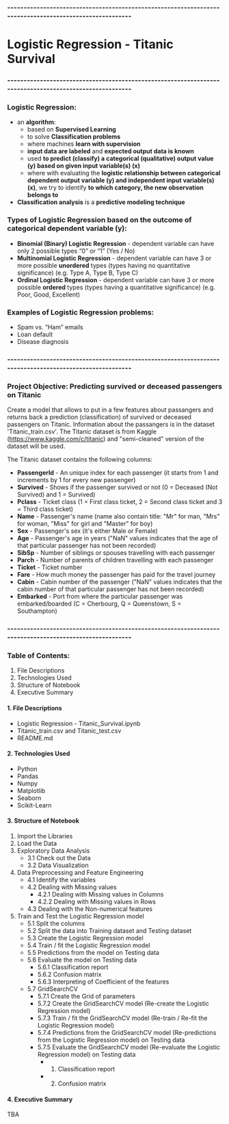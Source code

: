 ### -------------------------------------------------------------------------------------------------------
# Logistic Regression - Titanic Survival
### -------------------------------------------------------------------------------------------------------
### Logistic Regression:
- an **algorithm**:
    - based on **Supervised Learning**
    - to solve **Classification problems**
    - where machines **learn with supervision**
    - **input data are labeled** and **expected output data is known**
    - used **to predict (classify) a categorical (qualitative) output value (y) based on given input variable(s) (x)**
    - where with evaluating the **logistic relationship between categorical dependent output variable (y) and independent input variable(s) (x)**, we try to identify **to which category, the new observation belongs to**
- **Classification analysis** is a **predictive modeling technique**

### Types of Logistic Regression based on the outcome of categorical dependent variable (y):
- **Binomial (Binary) Logistic Regression** - dependent variable can have only 2 possible types “0” or “1” (Yes / No)
- **Multinomial Logistic Regression** - dependent variable can have 3 or more possible **unordered** types (types having no quantitative significance) (e.g. Type A, Type B, Type C)
- **Ordinal Logistic Regression** - dependent variable can have 3 or more possible **ordered** types (types having a quantitative significance) (e.g. Poor, Good, Excellent)

### Examples of Logistic Regression problems:       
- Spam vs. “Ham” emails
- Loan default
- Disease diagnosis

### -------------------------------------------------------------------------------------------------------
### Project Objective: Predicting survived or deceased passengers on Titanic
Create a model that allows to put in a few features about passangers and returns back a prediction (classification) of survived or deceased passengers on Titanic. Information about the passangers is in the dataset 'Titanic_train.csv'. The Titanic dataset is from Kaggle (https://www.kaggle.com/c/titanic) and "semi-cleaned" version of the dataset will be used.

The Titanic dataset contains the following columns:
- **PassengerId** - An unique index for each passenger (it starts from 1 and increments by 1 for every new passenger)
- **Survived** - Shows if the passenger survived or not (0 = Deceased (Not Survived) and 1 = Survived)
- **Pclass** - Ticket class (1 = First class ticket, 2 = Second class ticket and 3 = Third class ticket)
- **Name** - Passenger's name (name also contain title: "Mr" for man, "Mrs" for woman, "Miss" for girl and "Master" for boy)
- **Sex** - Passenger's sex (it's either Male or Female)
- **Age** - Passenger's age in years ("NaN" values indicates that the age of that particular passenger has not been recorded)
- **SibSp** - Number of siblings or spouses travelling with each passenger
- **Parch** - Number of parents of children travelling with each passenger
- **Ticket** - Ticket number
- **Fare** - How much money the passenger has paid for the travel journey
- **Cabin** - Cabin number of the passenger ("NaN" values indicates that the cabin number of that particular passenger has not been recorded)
- **Embarked** - Port from where the particular passenger was embarked/boarded (C = Cherbourg, Q = Queenstown, S = Southampton)

### -------------------------------------------------------------------------------------------------------
### Table of Contents:
1. File Descriptions
2. Technologies Used
3. Structure of Notebook
4. Executive Summary

#### 1. File Descriptions
- Logistic Regression - Titanic_Survival.ipynb
- Titanic_train.csv and Titanic_test.csv
- README.md

#### 2. Technologies Used
- Python
- Pandas
- Numpy
- Matplotlib
- Seaborn
- Scikit-Learn

#### 3. Structure of Notebook
1. Import the Libraries
2. Load the Data
3. Exploratory Data Analysis
    - 3.1 Check out the Data
    - 3.2 Data Visualization
4. Data Preprocessing and Feature Engineering
    - 4.1 Identify the variables
    - 4.2 Dealing with Missing values
    	- 4.2.1 Dealing with Missing values in Columns
       	- 4.2.2 Dealing with Missing values in Rows
    - 4.3 Dealing with the Non-numerical features
5. Train and Test the Logistic Regression model
    - 5.1 Split the columns
    - 5.2 Split the data into Training dataset and Testing dataset
    - 5.3 Create the Logistic Regression model
    - 5.4 Train / fit the Logistic Regression model
    - 5.5 Predictions from the model on Testing data
    - 5.6 Evaluate the model on Testing data
    	 - 5.6.1 Classification report
    	 - 5.6.2 Confusion matrix
    	 - 5.6.3 Interpreting of Coefficient of the features
    - 5.7 GridSearchCV
         - 5.7.1 Create the Grid of parameters
         - 5.7.2 Create the GridSearchCV model (Re-create the Logistic Regression model)
         - 5.7.3 Train / fit the GridSearchCV model (Re-train / Re-fit the Logistic Regression model)
         - 5.7.4 Predictions from the GridSearchCV model (Re-predictions from the Logistic Regression model) on Testing data
         - 5.7.5 Evaluate the GridSearchCV model (Re-evaluate the Logistic Regression model) on Testing data
         	- 1. Classification report
         	- 2. Confusion matrix

#### 4. Executive Summary
TBA
